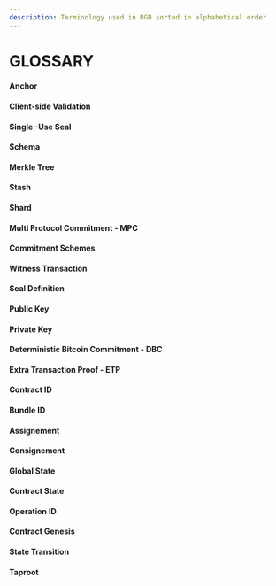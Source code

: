 ```yaml
---
description: Terminology used in RGB sorted in alphabetical order
---
```


# GLOSSARY

#### Anchor

#### Client-side Validation

#### Single -Use Seal&#x20;

#### Schema

#### Merkle Tree

#### Stash

#### Shard

#### Multi Protocol Commitment - MPC

#### Commitment Schemes

#### Witness Transaction

#### Seal Definition

#### Public Key

#### Private Key

#### Deterministic Bitcoin Commitment - DBC

#### Extra Transaction Proof - ETP

#### Contract ID

#### Bundle ID

#### Assignement&#x20;

#### Consignement&#x20;

#### Global State

#### Contract State

#### Operation ID

#### Contract Genesis&#x20;

#### State Transition

#### Taproot



####







